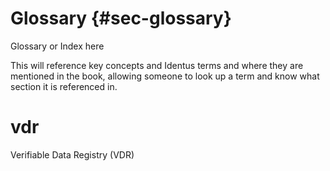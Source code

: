 # Glossary {#sec-glossary}

Glossary or Index here

This will reference key concepts and Identus terms and where they are mentioned in the book, allowing someone to look up a term and know what section it is referenced in.

# vdr
Verifiable Data Registry (VDR)